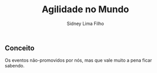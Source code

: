 ﻿---
layout:     post

title:      'Agilidade no Mundo'
author:     Sidney Lima Filho
image:      ''
excerpt:    Os eventos não-promovidos por nós, mas que vale muito a pena ficar sabendo
published:  true
categories: 'post agilidade-no-mundo'
tags:       []
---

## Conceito

Os eventos não-promovidos por nós, mas que vale muito a pena ficar sabendo.